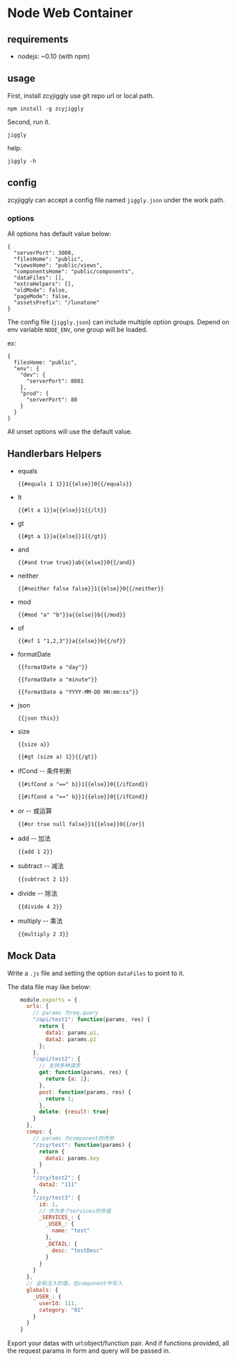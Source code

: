 # Node Web Container

## requirements

- nodejs: ~0.10 (with npm)

## usage

First, install zcyjiggly use git repo url or local path.

`npm install -g zcyjiggly`

Second, run it.

`jiggly`

help:

`jiggly -h`

## config

zcyjiggly can accept a config file named `jiggly.json` under the work path.

### options

All options has default value below:

    {
      "serverPort": 3000,
      "filesHome": "public",
      "viewsHome": "public/views",
      "componentsHome": "public/components",
      "dataFiles": [],
      "extraHelpers": [],
      "oldMode": false,
      "pageMode": false,
      "assetsPrefix": "/lunatone"
    }

The config file (`jiggly.json`) can include multiple option groups. Depend on env variable `NODE_ENV`, one group will be loaded.

ex:

    {
      filesHome: "public",
      "env": {
        "dev": {
          "serverPort": 8081
        },
        "prod": {
          "serverPort": 80
        }
      }
    }

All unset options will use the default value.

## Handlerbars Helpers

- equals

  ```{{#equals 1 1}}1{{else}}0{{/equals}}```

- lt

  ```{{#lt a 1}}a{{else}}1{{/lt}}```

- gt

  ```{{#gt a 1}}a{{else}}1{{/gt}}```

- and

  ```{{#and true true}}ab{{else}}0{{/and}}```

- neither

  ```{{#neither false false}}1{{else}}0{{/neither}}```

- mod

  ```{{#mod "a" "b"}}a{{else}}b{{/mod}}```

- of

  ```{{#of 1 "1,2,3"}}a{{else}}b{{/of}}```

- formatDate

  ```
  {{formatDate a "day"}}

  {{formatDate a "minute"}}

  {{formatDate a "YYYY-MM-DD HH:mm:ss"}}
  ```

- json

  ```{{json this}}```

- size

  ```
  {{size a}}

  {{#gt (size a) 1}}{{/gt}}
  ```

- ifCond -- 条件判断

  ```
  {{#ifCond a "==" b}}1{{else}}0{{/ifCond}}

  {{#ifCond a "==" b}}1{{else}}0{{/ifCond}}
  ```

- or -- 或运算

  ```{{#or true null false}}1{{else}}0{{/or}}```

- add -- 加法

  ```{{add 1 2}}```

- subtract -- 减法

  ```{{subtract 2 1}}```

- divide -- 除法

  ```{{divide 4 2}}```

- multiply -- 乘法

  ```{{multiply 2 3}}```


## Mock Data

Write a `.js` file and setting the option `dataFiles` to point to it.

The data file may like below:

```js
    module.exports = {
      urls: {
        // params 为req.query
        "/api/test1": function(params, res) {
          return {
            data1: params.p1,
            data2: params.p2
          };
        },
        "/api/test2": {
          // 支持多种请求
          get: function(params, res) {
            return {a: 1};
          },
          post: function(params, res) {
            return 1;
          },
          delete: {result: true}
        }
      },
      comps: {
        // params 为component的传参
        "/zcy/test": function(params) {
          return {
            data1: params.key
          }
        },
        "/zcy/test2": {
          data2: "111"
        },
        "/zcy/test3": {
          id: 1,
          // 作为多个services的传值
          _SERVICES_: {
            _USER_: {
              name: "test"
            },
            _DETAIL: {
              desc: "testDesc"
            }
          }
        }
      },
      // 全局注入的值，在component中写入
      globals: {
        _USER_: {
          userId: 111,
          category: "01"
        }
      }
    }
```

Export your datas with url:object/function pair. And if functions provided, all the request params in form and query will be passed in.
